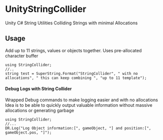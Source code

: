 # UnityStringCollider
Unity C# String Utilities Colliding Strings with minimal Allocations


## Usage

Add up to 11 strings, values or objects together.
Uses pre-allocated character buffer 

```
using StringCollider;
//..
string test = SuperString.Format("StringCollider", " with no allocations", " this can keep combining ", "up to 11 template");
```

#### Debug Logs with String Collider

Wrapped Debug commands to make logging easier and with no allocations
Idea is to be able to quickly output valuable information without massive allocations or generating garbage
```
using StringCollider;
//...
DR.Log("Log Object information:[", gameObject, "] and position:[", gameObject.pos, "]");
```
